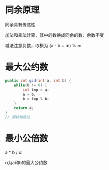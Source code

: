# 同余原理

同余具有传递性

加法和乘法计算，其中的数换成同余的数，余数不变

减法注意负数，取模为 (a - b + m) % m

# 最大公约数

```java
public int gcd(int a, int b) {
    while(b != 0) {
        int tmp = a;
        a = b;
        b = tmp % b;
    }
    return a;
}
// 辗转相除法
```

# 最小公倍数

a * b / α

α为a和b的最大公约数

